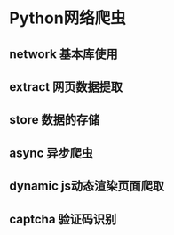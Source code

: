 # Python网络爬虫

## network 基本库使用

## extract 网页数据提取

## store 数据的存储

## async 异步爬虫

## dynamic js动态渲染页面爬取

## captcha 验证码识别